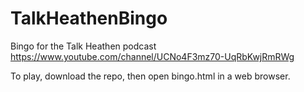 # TalkHeathenBingo

Bingo for the Talk Heathen podcast
https://www.youtube.com/channel/UCNo4F3mz70-UqRbKwjRmRWg

To play, download the repo, then open bingo.html in a web browser.
